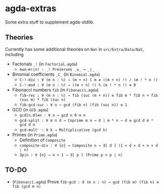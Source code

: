 # agda-extras

Some extra stuff to supplement agda-stdlib.

## Theories

Currently has some additional theories on `Nat` in `src/Extra/Data/Nat`, including
- Factorials `_!` (in `Factorial.agda`)
  - `m≤n⇒m!∣n! : _! Preserves _≤_ ⟶ _∣_`
- Binomial coefficients `_C_` (in `Binomial.agda`)
  - `C-!-div : ∀ (m n : ℕ) → (m + n) C m ≡ ((m + n) !) / (m ! * n !)`
  - `C-!-mod : ∀ (m n : ℕ) → ((m + n) !) % (m ! * n !) ≡ 0`
- Fibonacci numbers `fib` (in `Fibonacci.agda`)
  - `fib-rec : ∀ (m n : ℕ) → fib (suc (m + n)) ≡ fib m * fib n + fib (suc m) * fib (suc n)`
  - `fib-gcd-suc : ∀ n → gcd (fib n) (fib (suc n)) ≡ 1`
- GCD (in `GCD.agda`)
  - `gcd[n,0]≡n : ∀ n → gcd n 0 ≡ n`
  - `gcd-split : ∀ m n d → Coprime m n → d ∣ m * n → d ≡ gcd d m * gcd d n`
  - `gcd-multʳ : ∀ k → Multiplicative (gcd k)`
- Primes (in `Prime.agda`)
  - Definition of `Composite`
  - `composite-div : ∀ {n} → Composite n → ∃[ d ] (1 < d × d < n × d ∣ n)`
  - `∃p∣n : ∀ {n} → n > 1 → ∃[ p ] (Prime p × p ∣ n)`
## TO-DO

- (`Fibonacci.agda`) Prove `fib-gcd : ∀ (m n : ℕ) → gcd (fib m) (fib n) ≡ fib (gcd m n)`
